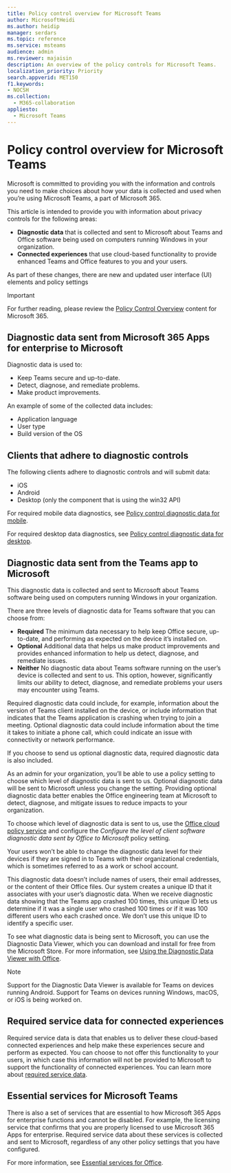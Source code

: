 ```yaml
---
title: Policy control overview for Microsoft Teams
author: MicrosoftHeidi
ms.author: heidip
manager: serdars
ms.topic: reference
ms.service: msteams
audience: admin
ms.reviewer: majaisin
description: An overview of the policy controls for Microsoft Teams.
localization_priority: Priority
search.appverid: MET150
f1.keywords:
- NOCSH
ms.collection: 
  - M365-collaboration
appliesto: 
  - Microsoft Teams
---
```

# Policy control overview for Microsoft Teams

Microsoft is committed to providing you with the information and controls you need to make choices about how your data is collected and used when you’re using Microsoft Teams, a part of Microsoft 365.

This article is intended to provide you with information about privacy controls for the following areas:

- **Diagnostic data** that is collected and sent to Microsoft about Teams and Office software being used on computers running Windows in your organization.
- **Connected experiences** that use cloud-based functionality to provide enhanced Teams and Office features to you and your users.

As part of these changes, there are new and updated user interface (UI) elements and policy settings

> [!IMPORTANT]
> For further reading, please review the [Policy Control Overview](/deployoffice/privacy/overview-privacy-controls) content for Microsoft 365.

## Diagnostic data sent from Microsoft 365 Apps for enterprise to Microsoft

Diagnostic data is used to:

- Keep Teams secure and up-to-date.
- Detect, diagnose, and remediate problems.
- Make product improvements.

An example of some of the collected data includes:

- Application language
- User type
- Build version of the OS

## Clients that adhere to diagnostic controls

The following clients adhere to diagnostic controls and will submit data:

- iOS
- Android
- Desktop (only the component that is using the win32 API)

For required mobile data diagnostics, see [Policy control diagnostic data for mobile](policy-control-diagnostic-data-mobile.md).

For required desktop data diagnostics, see [Policy control diagnostic data for desktop](policy-control-diagnostic-data-desktop.md).

## Diagnostic data sent from the Teams app to Microsoft

This diagnostic data is collected and sent to Microsoft about Teams software being used on computers running Windows in your organization.

There are three levels of diagnostic data for Teams software that you can choose from:

- **Required** The minimum data necessary to help keep Office secure, up-to-date, and performing as expected on the device it’s installed on.
- **Optional** Additional data that helps us make product improvements and provides enhanced information to help us detect, diagnose, and remediate issues.
- **Neither** No diagnostic data about Teams software running on the user’s device is collected and sent to us. This option, however, significantly limits our ability to detect, diagnose, and remediate problems your users may encounter using Teams.

Required diagnostic data could include, for example, information about the version of Teams client installed on the device, or include information that indicates that the Teams application is crashing when trying to join a meeting. Optional diagnostic data could include information about the time it takes to initiate a phone call, which could indicate an issue with connectivity or network performance.

If you choose to send us optional diagnostic data, required diagnostic data is also included.

As an admin for your organization, you’ll be able to use a policy setting to choose which level of diagnostic data is sent to us. Optional diagnostic data will be sent to Microsoft unless you change the setting. Providing optional diagnostic data better enables the Office engineering team at Microsoft to detect, diagnose, and mitigate issues to reduce impacts to your organization. 

To choose which level of diagnostic data is sent to us, use the [Office cloud policy service](/deployoffice/overview-office-cloud-policy-service) and configure the *Configure the level of client software diagnostic data sent by Office to Microsoft* policy setting. 

Your users won’t be able to change the diagnostic data level for their devices if they are signed in to Teams with their organizational credentials, which is sometimes referred to as a work or school account.

This diagnostic data doesn’t include names of users, their email addresses, or the content of their Office files. Our system creates a unique ID that it associates with your user’s diagnostic data. When we receive diagnostic data showing that the Teams app crashed 100 times, this unique ID lets us determine if it was a single user who crashed 100 times or if it was 100 different users who each crashed once. We don’t use this unique ID to identify a specific user.

To see what diagnostic data is being sent to Microsoft, you can use the Diagnostic Data Viewer, which you can download and install for free from the Microsoft Store. For more information, see [Using the Diagnostic Data Viewer with Office](https://support.microsoft.com/topic/cf761ce9-d805-4c60-a339-4e07f3182855).

> [!NOTE]
> Support for the Diagnostic Data Viewer is available for Teams on devices running Android. Support for Teams on devices running Windows, macOS, or iOS is being worked on.

## Required service data for connected experiences

Required service data is data that enables us to deliver these cloud-based connected experiences and help make these experiences secure and perform as expected. You can choose to not offer this functionality to your users, in which case this information will not be provided to Microsoft to support the functionality of connected experiences. You can learn more about [required service data](/deployoffice/privacy/required-service-data).

## Essential services for Microsoft Teams

There is also a set of services that are essential to how Microsoft 365 Apps for enterprise functions and cannot be disabled. For example, the licensing service that confirms that you are properly licensed to use Microsoft 365 Apps for enterprise. Required service data about these services is collected and sent to Microsoft, regardless of any other policy settings that you have configured.

For more information, see [Essential services for Office](/deployoffice/privacy/essential-services).